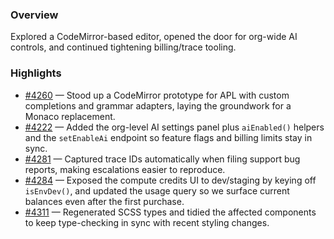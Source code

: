 ### Overview
Explored a CodeMirror-based editor, opened the door for org-wide AI controls, and continued tightening billing/trace tooling.

### Highlights
- [#4260](https://github.com/axiomhq/app/pull/4260) — Stood up a CodeMirror prototype for APL with custom completions and grammar adapters, laying the groundwork for a Monaco replacement.
- [#4222](https://github.com/axiomhq/app/pull/4222) — Added the org-level AI settings panel plus `aiEnabled()` helpers and the `setEnableAi` endpoint so feature flags and billing limits stay in sync.
- [#4281](https://github.com/axiomhq/app/pull/4281) — Captured trace IDs automatically when filing support bug reports, making escalations easier to reproduce.
- [#4284](https://github.com/axiomhq/app/pull/4284) — Exposed the compute credits UI to dev/staging by keying off `isEnvDev()`, and updated the usage query so we surface current balances even after the first purchase.
- [#4311](https://github.com/axiomhq/app/pull/4311) — Regenerated SCSS types and tidied the affected components to keep type-checking in sync with recent styling changes.
